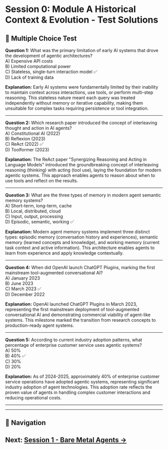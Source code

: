 # Session 0: Module A Historical Context & Evolution - Test Solutions

## 📝 Multiple Choice Test

**Question 1:** What was the primary limitation of early AI systems that drove the development of agentic architectures?  
A) Expensive API costs  
B) Limited computational power  
C) Stateless, single-turn interaction model ✅  
D) Lack of training data  

**Explanation:** Early AI systems were fundamentally limited by their inability to maintain context across interactions, use tools, or perform multi-step reasoning. This stateless nature meant each query was treated independently without memory or iterative capability, making them unsuitable for complex tasks requiring persistence or tool integration.

---

**Question 2:** Which research paper introduced the concept of interleaving thought and action in AI agents?  
A) Constitutional AI (2022)  
B) Reflexion (2023)  
C) ReAct (2022) ✅  
D) Toolformer (2023)  

**Explanation:** The ReAct paper "Synergizing Reasoning and Acting in Language Models" introduced the groundbreaking concept of interleaving reasoning (thinking) with acting (tool use), laying the foundation for modern agentic systems. This approach enables agents to reason about when to use tools and reflect on the results.

---

**Question 3:** What are the three types of memory in modern agent semantic memory systems?  
A) Short-term, long-term, cache  
B) Local, distributed, cloud  
C) Input, output, processing  
D) Episodic, semantic, working ✅  

**Explanation:** Modern agent memory systems implement three distinct types: episodic memory (conversation history and experiences), semantic memory (learned concepts and knowledge), and working memory (current task context and active information). This architecture enables agents to learn from experience and apply knowledge contextually.

---

**Question 4:** When did OpenAI launch ChatGPT Plugins, marking the first mainstream tool-augmented conversational AI?  
A) January 2023  
B) June 2023  
C) March 2023 ✅  
D) December 2022  

**Explanation:** OpenAI launched ChatGPT Plugins in March 2023, representing the first mainstream deployment of tool-augmented conversational AI and demonstrating commercial viability of agent-like systems. This milestone marked the transition from research concepts to production-ready agent systems.

---

**Question 5:** According to current industry adoption patterns, what percentage of enterprise customer service uses agentic systems?  
A) 50%  
B) 40% ✅  
C) 30%  
D) 20%  

**Explanation:** As of 2024-2025, approximately 40% of enterprise customer service operations have adopted agentic systems, representing significant industry adoption of agent technologies. This adoption rate reflects the proven value of agents in handling complex customer interactions and reducing operational costs.

---
---

## 🧭 Navigation

**Next:** [Session 1 - Bare Metal Agents →](Session1_Bare_Metal_Agents.md)
---
